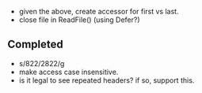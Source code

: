 
 * given the above, create accessor for first vs last.
 * close file in ReadFile() (using Defer?)

Completed
---------
 * s/822/2822/g
 * make access case insensitive.
 * is it legal to see repeated headers? if so, support this.
